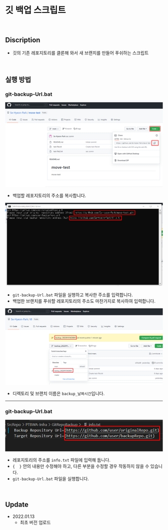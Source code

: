 # 깃 백업 스크립트 
<br/>

## Discription
- 깃의 기존 레포지토리를 클론해 와서 새 브랜치를 만들어 푸쉬하는 스크립트


<br/>


## 실행 방법

### git-backup-Url.bat
![01-1.png](./readme_img/01-1.png) 
- 백업할 레포지토리의 주소를 복사합니다.

![01-2.png](./readme_img/01-2.png) 
- `git-backup-Url.bat` 파일을 실행하고 복사한 주소를 입력합니다.
- 백업한 브랜치를 푸쉬할 레포지토리의 주소도 마찬가지로 복사하여 입력합니다.

![01-3.png](./readme_img/01-3.png) 
- 디렉토리 및 브랜치 이름은 `backup_날짜시간`입니다.

_______________________________________________

### git-backup-Url.bat
![02-1.png](./readme_img/02-1.png) 
- 레포지토리의 주소를 `info.txt` 파일에 입력해 둡니다.
- `{  }` 안의 내용만 수정해야 하고, 다른 부분을 수정할 경우 작동하지 않을 수 있습니다.
- `git-backup-Url.bat` 파일을 실행합니다.


<br/>


## Update
- 2022.01.13
    - 최초 버전 업로드


<br/>



